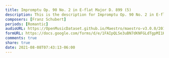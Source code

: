 ```yaml
---
title: Impromptu Op. 90 No. 2 in E-flat Major D. 899 (5)
description: This is the description for Impromptu Op. 90 No. 2 in E-flat Major D. 899 by Franz Schubert
composers: [Franz Schubert]
periods: [Romantic]
audioURL: https://OpenMusicDataset.github.io/Maestro/maestro-v3.0.0/2017/MIDI-Unprocessed_070_PIANO070_MID--AUDIO-split_07-08-17_Piano-e_1-02_wav--1.midi
formURL: https://docs.google.com/forms/d/e/1FAIpQLSe3uBN7dKNFGLdTgpMI1Kq7ZKIVt0GIr7ceoRDiVY_-MI4biQ/viewform
comments: true
share: true
date: 2021-08-08T07:43:13-06:00
---
```

